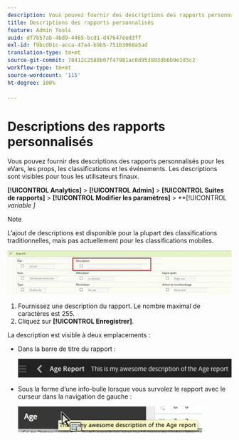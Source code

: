 ```yaml
---
description: Vous pouvez fournir des descriptions des rapports personnalisés pour les eVars, les props, les classifications et les événements. Les descriptions sont visibles pour tous les utilisateurs finaux.
title: Descriptions des rapports personnalisés
feature: Admin Tools
uuid: df7b57ab-4bd9-4465-bcd1-d47647eed3ff
exl-id: f9bcd01c-acca-47a4-b9b5-751b3068a5ad
translation-type: tm+mt
source-git-commit: 78412c2588b07f47981ac0d953893db6b9e1d3c2
workflow-type: tm+mt
source-wordcount: '115'
ht-degree: 100%

---
```


# Descriptions des rapports personnalisés

Vous pouvez fournir des descriptions des rapports personnalisés pour les eVars, les props, les classifications et les événements. Les descriptions sont visibles pour tous les utilisateurs finaux.

**[!UICONTROL Analytics]** > **[!UICONTROL Admin]** > **[!UICONTROL Suites de rapports]** > **[!UICONTROL Modifier les paramètres]** > **[!UICONTROL *variable *]**

>[!NOTE]
>
>L’ajout de descriptions est disponible pour la plupart des classifications traditionnelles, mais pas actuellement pour les classifications mobiles.

![](assets/report_descriptions.png)

1. Fournissez une description du rapport. Le nombre maximal de caractères est 255.
1. Cliquez sur **[!UICONTROL Enregistrer]**.

La description est visible à deux emplacements :

* Dans la barre de titre du rapport :

   ![](assets/report_description_2.png)

* Sous la forme d’une info-bulle lorsque vous survolez le rapport avec le curseur dans la navigation de gauche :

   ![](assets/report_description_3.png)
